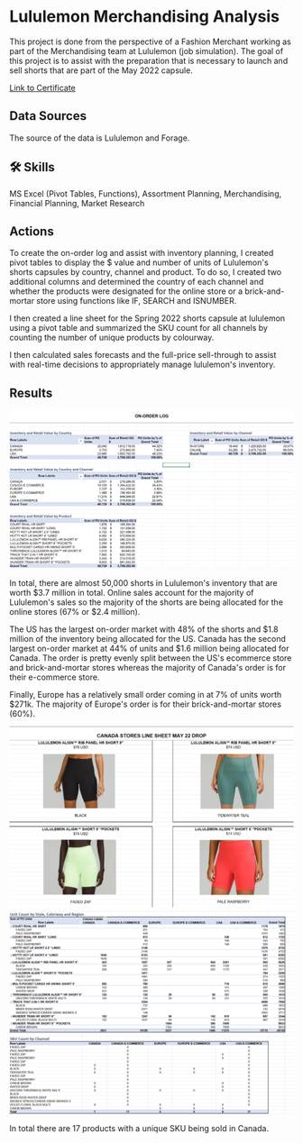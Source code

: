 # Lululemon Merchandising Analysis 
This project is done from the perspective of a Fashion Merchant working as part of the Merchandising team at Lululemon (job simulation). The goal of this project is to assist with the preparation that is necessary to launch and sell shorts that are part of the May 2022 capsule. 

<a href="https://drive.google.com/file/d/1imL4WBOczRz1hdzf_DXUvTNF0HqJ4fXP/view?usp=sharing">Link to Certificate</a> 

## Data Sources
The source of the data is Lululemon and Forage. 


## 🛠 Skills
MS Excel (Pivot Tables, Functions), Assortment Planning, Merchandising, Financial Planning, Market Research 


## Actions
To create the on-order log and assist with inventory planning, I created pivot tables to display the $ value and number of units of Lululemon's shorts capsules by country, channel and product. To do so, I created two additional columns and determined the country of each channel and whether the products were designated for the online store or a brick-and-mortar store using functions like IF, SEARCH and ISNUMBER.

I then created a line sheet for the Spring 2022 shorts capsule at lululemon using a pivot table and summarized the SKU count for all channels by counting the number of unique products by colourway. 

I then calculated sales forecasts and the full-price sell-through to assist with real-time decisions to appropriately manage lululemon's inventory.

## Results

<img src="https://github.com/teresa-le/Lululemon_Merchandising_Analysis/blob/main/resources/On-Order%20Log.PNG">

In total, there are almost 50,000 shorts in Lululemon's inventory that are worth $3.7 million in total. Online sales account for the majority of Lululemon's sales so the majority of the shorts are being allocated for the online stores (67% or $2.4 million). 

The US has the largest on-order market with 48% of the shorts and $1.8 million of the inventory being allocated for the US. Canada has the second largest on-order market at 44% of units and $1.6 million being allocated for Canada. The order is pretty evenly split between the US's ecommerce store and brick-and-mortar stores whereas the majority of Canada's order is for their e-commerce store. 

Finally, Europe has a relatively small order coming in at 7% of units worth $271k. The majority of Europe's order is for their brick-and-mortar stores (60%). 

<img src="https://github.com/teresa-le/Lululemon_Merchandising_Analysis/blob/main/resources/Line%20Sheet.PNG"> 

<img src="https://github.com/teresa-le/Lululemon_Merchandising_Analysis/blob/main/resources/SKU%20Count.PNG"> 

In total there are 17 products with a unique SKU being sold in Canada. 

